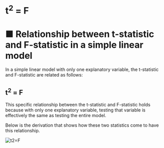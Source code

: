 # t<sup>2</sup> = F

# ■ Relationship between t-statistic and F-statistic in a simple linear model

In a simple linear model with only one explanatory variable, the t-statistic and F-statistic are related as follows:

## t<sup>2</sup> = F

This specific relationship between the t-statistic and F-statistic holds because
with only one explanatory variable, testing that variable is effectively the same as testing the entire model.

Below is the derivation that shows how these two statistics come to have this relationship.

![t2=F](https://github.com/user-attachments/assets/eb5ac6c3-0853-41ae-9c1c-d8fcb0687bd9)
